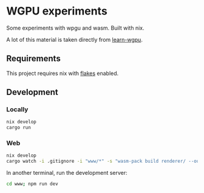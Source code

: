 # WGPU experiments

Some experiments with wpgu and wasm. Built with nix.

A lot of this material is taken directly from [learn-wgpu](https://sotrh.github.io/learn-wgpu/).

## Requirements

This project requires nix with [flakes](https://nixos.wiki/wiki/Flakes) enabled.

## Development

### Locally

```bash
nix develop
cargo run
```

### Web

```bash
nix develop
cargo watch -i .gitignore -i "www/*" -s "wasm-pack build renderer/ --out-dir ../www/pkg --target web"
```

In another terminal, run the development server:

```bash
cd www; npm run dev
```
